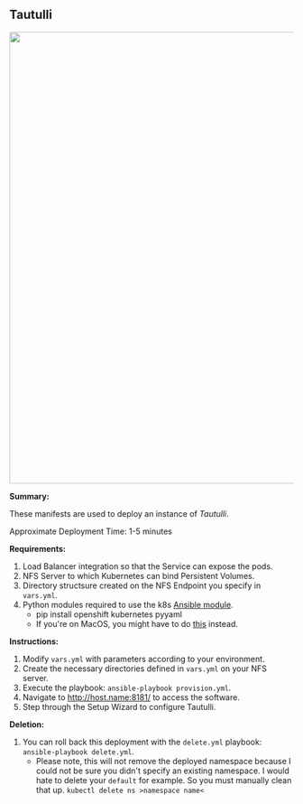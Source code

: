 ## Tautulli

<p align="center">
  <img src="https://raw.githubusercontent.com/zimmertr/Kubernetes-Manifests/master/Tautulli/screenshot.png" width="800">
</p>

**Summary:**

These manifests are used to deploy an instance of *Tautulli*. 

Approximate Deployment Time: 1-5 minutes

**Requirements:**  

1. Load Balancer integration so that the Service can expose the pods.
2. NFS Server to which Kubernetes can bind Persistent Volumes.
3. Directory structsure created on the NFS Endpoint you specify in `vars.yml`.
4. Python modules required to use the k8s [Ansible module](https://docs.ansible.com/ansible/latest/modules/k8s_module.html).    
    * pip install openshift kubernetes pyyaml 
    * If you're on MacOS, you might have to do [this](https://github.com/ansible/ansible/issues/43637#issuecomment-443495763) instead.

**Instructions:**  

1. Modify `vars.yml` with parameters according to your environment.
2. Create the necessary directories defined in `vars.yml` on your NFS server.
3. Execute the playbook: `ansible-playbook provision.yml`.  
4. Navigate to http://host.name:8181/ to access the software.
5. Step through the Setup Wizard to configure Tautulli.

**Deletion:**  

1. You can roll back this deployment with the `delete.yml` playbook: `ansible-playbook delete.yml`.
    * Please note, this will not remove the deployed namespace because I could not be sure you didn't specify an existing namespace. I would hate to delete your `default` for example. So you must manually clean that up. `kubectl delete ns >namespace name<`
